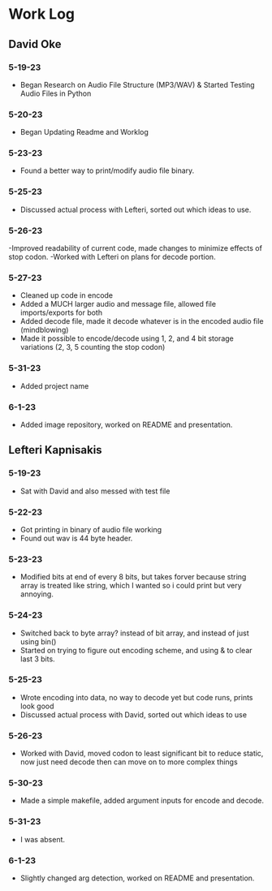 # Work Log

## David Oke

### 5-19-23

- Began Research on Audio File Structure (MP3/WAV) & Started Testing Audio Files in Python

### 5-20-23

- Began Updating Readme and Worklog

### 5-23-23

- Found a better way to print/modify audio file binary.

### 5-25-23

- Discussed actual process with Lefteri, sorted out which ideas to use.

### 5-26-23

-Improved readability of current code, made changes to minimize effects of stop codon.
-Worked with Lefteri on plans for decode portion.

### 5-27-23

- Cleaned up code in encode
- Added a MUCH larger audio and message file, allowed file imports/exports for both
- Added decode file, made it decode whatever is in the encoded audio file (mindblowing)
- Made it possible to encode/decode using 1, 2, and 4 bit storage variations (2, 3, 5 counting the stop codon)

### 5-31-23

- Added project name

### 6-1-23 

- Added image repository, worked on README and presentation.

## Lefteri Kapnisakis

### 5-19-23

- Sat with David and also messed with test file

### 5-22-23

- Got printing in binary of audio file working
- Found out wav is 44 byte header.

### 5-23-23

- Modified bits at end of every 8 bits, but takes forver because string array is treated like string, which I wanted so i could print but very annoying.

### 5-24-23

- Switched back to byte array? instead of bit array, and instead of just using bin()
- Started on trying to figure out encoding scheme, and using & to clear last 3 bits.

### 5-25-23

- Wrote encoding into data, no way to decode yet but code runs, prints look good
- Discussed actual process with David, sorted out which ideas to use

### 5-26-23

- Worked with David, moved codon to least significant bit to reduce static, now just need decode then can move on to more complex things

### 5-30-23

- Made a simple makefile, added argument inputs for encode and decode.

### 5-31-23

- I was absent.

### 6-1-23

- Slightly changed arg detection, worked on README and presentation.